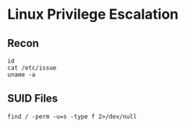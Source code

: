 # Linux Privilege Escalation

## Recon

```shell
id
cat /etc/issue
uname -a
```

## SUID Files

```shell
find / -perm -u=s -type f 2>/dev/null
```
